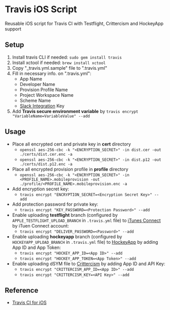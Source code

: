 Travis iOS Script
=================

Reusable iOS script for Travis CI with Testflight, Crittercism and HockeyApp support

## Setup
1. Install travis CLI if needed: `sudo gem install travis`
2. Install xctool if needed: `brew install xctool`
3. Copy "_travis.yml.sample" file to ".travis.yml"
4. Fill in necessary info. on ".travis.yml":
    - App Name
    - Developer Name
    - Provision Profile Name
    - Project Workspace Name
    - Scheme Name
    - [Slack Integration](https://slack.com/integrations) Key
5. Add **Travis secure environment variable** by
    `travis encrypt "VariableName=VariableValue" --add`

## Usage
- Place all encrypted cert and private key in **cert** directory
    - `openssl aes-256-cbc -k "<ENCRYPTION_SECRET>" -in dist.cer -out ./certs/dist.cer.enc -a`
    - `openssl aes-256-cbc -k "<ENCRYPTION_SECRET>" -in dist.p12 -out ./certs/dist.p12.enc -a`
- Place all encrypted provision profile in **profile** directory
    - `openssl aes-256-cbc -k "<ENCRYPTION_SECRET>" -in <PROFILE_NAME>.mobileprovision -out ./profile/<PROFILE_NAME>.mobileprovision.enc -a`
- Add encryption secret key:
    - `travis encrypt "ENCRYPTION_SECRET=<Encryption Secret Key>" --add`
- Add protection password for private key:
    - `travis encrypt "KEY_PASSWORD=<Protection Password>" --add`
- Enable uploading **testflight** branch (configured by `APPLE_TESTFLIGHT_UPLOAD_BRANCH` in `.travis.yml` file) to [iTunes Connect](https://itunesconnect.apple.com/) by iTuen Connect account:
    - `travis encrypt "DELIVER_PASSWORD=<Password>" --add`
- Enable uploading **hockeyapp** branch (configured by `HOCKEYAPP_UPLOAD_BRANCH` in `.travis.yml` file) to [HockeyApp](http://hockeyapp.net) by adding App ID and App Token:
    - `travis encrypt "HOCKEY_APP_ID=<App ID>" --add`
    - `travis encrypt "HOCKEY_APP_TOKEN=<App Token>" --add`
- Enable uploading dSYM file to [Crittercism](https://www.crittercism.com) by adding App ID and API Key:
    - `travis encrypt "CRITTERCISM_APP_ID=<App ID>" --add`
    - `travis encrypt "CRITTERCISM_KEY=<API Key>" --add`

## Reference
- [Travis CI for iOS](http://www.objc.io/issue-6/travis-ci.html)
